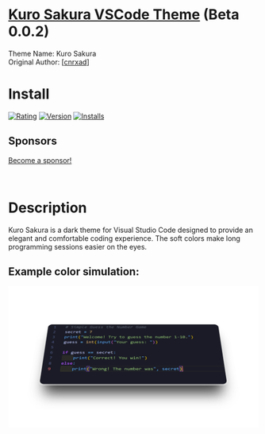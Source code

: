 # [Kuro Sakura VSCode Theme](https://marketplace.visualstudio.com/items?itemName=cnrxad.kuro-sakura) (Beta 0.0.2)

Theme Name: Kuro Sakura<br>
Original Author: [[cnrxad](https://github.com/cnrxad)]

# Install 
[![Rating](https://vsmarketplacebadges.dev/rating-star/cnrxad.kuro-sakura.png)](https://marketplace.visualstudio.com/items?itemName=cnrxad.kuro-sakura)
[![Version](https://vsmarketplacebadges.dev/version/cnrxad.kuro-sakura.png)](https://marketplace.visualstudio.com/items?itemName=cnrxad.kuro-sakura)
[![Installs](https://vsmarketplacebadges.dev/installs/cnrxad.kuro-sakura.png)](https://marketplace.visualstudio.com/items?itemName=cnrxad.kuro-sakura)

## Sponsors
[Become a sponsor!](mailto:cnrxad@gmail.com?subject=Kuro%20Sakura%20Sponsor%20Request)

<br>

# Description

Kuro Sakura is a dark theme for Visual Studio Code designed to provide an elegant and comfortable coding experience. The soft colors make long programming sessions easier on the eyes.


## Example color simulation:

<img src="assets/966_1x_shots_so.png" alt="Kuro Sakura: Previsualization" width="max"/>